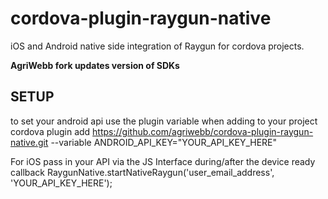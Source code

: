 # cordova-plugin-raygun-native
iOS and Android native side integration of Raygun for cordova projects.

**AgriWebb fork updates version of SDKs**

## SETUP

to set your android api use the plugin variable when adding to your project
    cordova plugin add https://github.com/agriwebb/cordova-plugin-raygun-native.git --variable ANDROID_API_KEY="YOUR_API_KEY_HERE"
    
For iOS pass in your API via the JS Interface during/after the device ready callback
    RaygunNative.startNativeRaygun('user_email_address', 'YOUR_API_KEY_HERE');